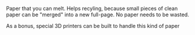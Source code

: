 Paper that you can melt. Helps recyling, because small pieces of clean paper can be "merged" into a new full-page. No paper needs to be wasted.

As a bonus, special 3D printers can be built to handle this kind of paper
